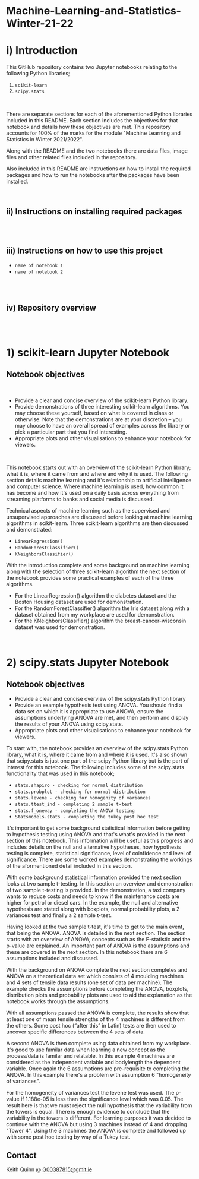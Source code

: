![]()

# Machine-Learning-and-Statistics-Winter-21-22


# i) Introduction

This GitHub repository contains two Jupyter notebooks relating to the following Python libraries;

1) `scikit-learn`
2) `scipy.stats`

<br/>

There are separate sections for each of the aforementioned Python libraries included in this README. Each section includes the objectives for that notebook and details how these objectives are met. This repository accounts for 100% of the marks for the module "Machine Learning and Statistics in Winter 2021/2022". 

Along with the README and the two notebooks there are data files, image files and other related files included in the repository. 

Also included in this README are instructions on how to install the required packages and how to run the notebooks after the packages have been installed.

<br/>

## ii) Instructions on installing required packages


<br/>
<br/>

## iii) Instructions on how to use this project

- `name of notebook 1`
- `name of notebook 2`

<br/>
<br/>


## iv) Repository overview


<br/>
<br/>

# 1) scikit-learn Jupyter Notebook

## Notebook objectives
<br/>

* Provide a clear and concise overview of the scikit-learn Python library.
* Provide demonstrations of three interesting scikit-learn algorithms. You may choose these yourself, based on what is covered in class or otherwise. Note that the demonstrations are at your discretion – you may choose to have an overall spread of examples across the library or pick a particular part that you find interesting.
* Appropriate plots and other visualisations to enhance your notebook for viewers.

<br/>

This notebook starts out with an overview of the scikit-learn Python library; what it is, where it came from and where and why it is used. The following section details machine learning and it's relationship to artificial intelligence and computer science. Where machine learning is used, how common it has become and how it's used on a daily basis across everything from streaming platforms to banks and social media is discussed.

Technical aspects of machine learning such as the supervised and unsupervised approaches are discussed before looking at machine learning algorithms in scikit-learn. Three scikit-learn algorithms are then discussed and demonstrated:

* `LinearRegression()`
* `RandomForestClassifier()`
* `KNeighborsClassifier()`

With the introduction complete and some background on machine learning along with the selection of three scikit-learn algorithm the next section of the notebook provides some practical examples of each of the three algorithms.

* For the LinearRegression() algorithm the diabetes dataset and the Boston Housing dataset are used for demonstration.
* For the RandomForestClassifier() algorithm the Iris dataset along with a dataset obtained from my workplace are used for demonstration.
* For the KNeighborsClassifier() algorithm the breast-cancer-wisconsin dataset was used for demonstration.

<br/>

# 2) scipy.stats Jupyter Notebook

## Notebook objectives

* Provide a clear and concise overview of the scipy.stats Python library
* Provide an example hypothesis test using ANOVA. You should find a data set on which it is appropriate to use ANOVA, ensure the assumptions underlying ANOVA are met, and then perform and display the results of your ANOVA using scipy.stats.
* Appropriate plots and other visualisations to enhance your notebook for viewers.

To start with, the notebook provides an overview of the scipy.stats Python library, what it is, where it came from and where it is used. It's also shown that scipy.stats is just one part of the scipy Python library but is the part of interest for this notebook. The following includes some of the scipy.stats functionality that was used in this notebook;

* `stats.shapiro - checking for normal distribution`
* `stats.probplot - checking for normal distribution`
* `stats.levene - checking for homogenity of variances`
* `stats.ttest_ind - completing 2 sample t-test`
* `stats.f_oneway - completing the ANOVA testing`
* `Statsmodels.stats - completing the tukey post hoc test`

It's important to get some background statistical information before getting to hypothesis testing using ANOVA and that's what's provided in the next section of this notebook. This information will be useful as this progress and includes details on the null and alternative hypotheses, how hypothesis testing is complete, statistical significance, level of coinfidence and level of significance. There are some worked examples demonstrating the workings of the aformentioned detail included in this section.

With some background statistical information provided the next section looks at two sample t-testing. In this section an overview and demonstration of two sample t-testing is provided. In the demonstration, a taxi company wants to reduce costs and needs to know if the maintenance costs are higher for petrol or diesel cars. In the example, the null and alternative hypothesis are stated along with boxplots, normal probability plots, a 2 variances test and finally a 2 sample t-test.

Having looked at the two sample t-test, it's time to get to the main event, that being the ANOVA. ANOVA is detailed in the next section. The section starts with an overview of ANOVA, concepts such as the F-statistic and the p-value are explained. An important part of ANOVA is the assumptions and these are covered in the next section. In this notebook there are 6 assumptions included and discussed.

With the background on ANOVA complete the next section completes and ANOVA on a theoretical data set which consists of 4 moulding machines and 4 sets of tensile data results (one set of data per machine). The example checks the assumptions before completing the ANOVA, boxplots, distribution plots and probability plots are used to aid the explanation as the notebook works through the assumptions.

With all assumptions passed the ANOVA is complete, the results show that at least one of mean tensile strengths of the 4 machines is different from the others. Some post hoc (“after this” in Latin) tests are then used to uncover specific differences between the 4 sets of data.

A second ANOVA is then complete using data obtained from my workplace. It's good to use familar data when learning a new concept as the process/data is familar and relatable. In this example 4 machines are considered as the independent variable and bodylength the dependent variable. Once again the 6 assumptions are pre-requisite to completing the ANOVA. In this example there's a problem with assumption 6 "homogeneity of variances".

For the homogeneity of variances test the levene test was used. The p-value if 1.188e-05 is less than the significance level which was 0.05. The result here is that we must reject the null hypothesis that the variability from the towers is equal. There is enough evidence to conclude that the variability in the towers is different. For learning purposes it was decided to continue with the ANOVA but using 3 machines instead of 4 and dropping "Tower 4". Using the 3 machines the ANOVA is complete and followed up with some post hoc testing by way of a Tukey test.

## Contact

Keith Quinn @ [G00387815@gmit.ie](mailto:G00387815@gmit.ie)